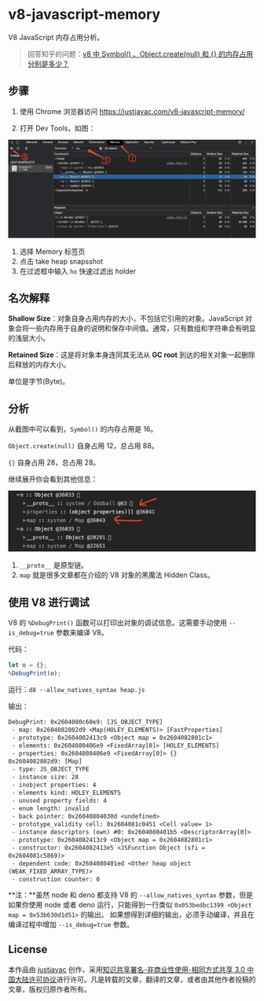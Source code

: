 # v8-javascript-memory

V8 JavaScript 内存占用分析。

> 回答知乎的问题：[v8 中 Symbol() 、Object.create(null) 和 {} 的内存占用分别是多少？](https://www.zhihu.com/question/425300093/answer/1523228095)

## 步骤

1. 使用 Chrome 浏览器访问 <https://justjavac.com/v8-javascript-memory/>

1. 打开 Dev Tools，如图：

  ![](./screen.png)

  1. 选择 Memory 标签页
  1. 点击 take heap snapsshot
  1. 在过滤框中输入 `ho` 快速过滤出 holder

## 名次解释

**Shallow Size**：对象自身占用内存的大小，不包括它引用的对象。JavaScript 对象会将一些内存用于自身的说明和保存中间值。通常，只有数组和字符串会有明显的浅层大小。

**Retained Size**：这是将对象本身连同其无法从 **GC root** 到达的相关对象一起删除后释放的内存大小。

单位是字节(Byte)。

## 分析

从截图中可以看到，`Symbol()` 的内存占用是 16。

`Object.create(null)` 自身占用 12，总占用 88。

`{}` 自身占用 28，总占用 28。

继续展开你会看到其他信息：

![](./screen2.png)

1. `__proto__` 是原型链。
2. `map` 就是很多文章都在介绍的 V8 对象的黑魔法 Hidden Class。

## 使用 V8 进行调试

V8 的 `%DebugPrint()` 函数可以打印出对象的调试信息。这需要手动使用 `--is_debug=true` 参数来编译 V8。

代码：

```js
let o = {};
%DebugPrint(o);
```

运行：`d8 --allow_natives_syntax heap.js`

输出：

```plain
DebugPrint: 0x2604080c60e9: [JS_OBJECT_TYPE]
 - map: 0x2604082802d9 <Map(HOLEY_ELEMENTS)> [FastProperties]
 - prototype: 0x2604082413c9 <Object map = 0x2604082801c1>
 - elements: 0x2604080406e9 <FixedArray[0]> [HOLEY_ELEMENTS]
 - properties: 0x2604080406e9 <FixedArray[0]> {}
0x2604082802d9: [Map]
 - type: JS_OBJECT_TYPE
 - instance size: 28
 - inobject properties: 4
 - elements kind: HOLEY_ELEMENTS
 - unused property fields: 4
 - enum length: invalid
 - back pointer: 0x26040804030d <undefined>
 - prototype_validity cell: 0x2604081c0451 <Cell value= 1>
 - instance descriptors (own) #0: 0x2604080401b5 <DescriptorArray[0]>
 - prototype: 0x2604082413c9 <Object map = 0x2604082801c1>
 - constructor: 0x2604082413e5 <JSFunction Object (sfi = 0x2604081c5869)>
 - dependent code: 0x2604080401ed <Other heap object (WEAK_FIXED_ARRAY_TYPE)>
 - construction counter: 0
```

**注：**虽然 node 和 deno 都支持 V8 的 `--allow_natives_syntax` 参数，但是如果你使用 node 或者 deno 运行，只能得到一行类似 `0x053bedbc1399 <Object map = 0x53b630d1d51>` 的输出。 如果想得到详细的输出，必须手动编译，并且在编译过程中增加 `--is_debug=true` 参数。

## License

本<span xmlns:dct="http://purl.org/dc/terms/" href="http://purl.org/dc/dcmitype/Text" rel="dct:type">作品</span>由 <a xmlns:cc="https://creativecommons.org/ns#" href="https://justjavac.com" property="cc:attributionName" rel="cc:attributionURL">justjavac</a> 创作，采用<a rel="license" href="https://creativecommons.org/licenses/by-nc-sa/3.0/cn/">知识共享署名-非商业性使用-相同方式共享 3.0 中国大陆许可协议</a>进行许可。凡是转载的文章，翻译的文章，或者由其他作者投稿的文章，版权归原作者所有。
